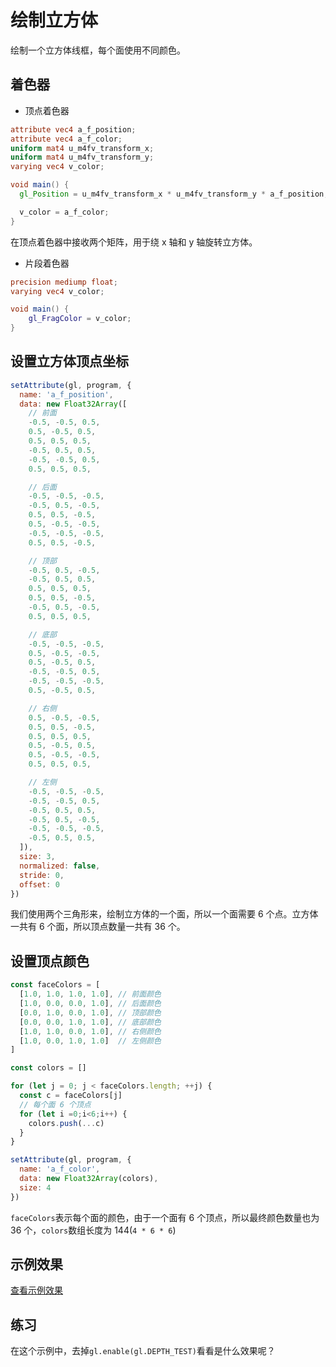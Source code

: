 # 绘制立方体

绘制一个立方体线框，每个面使用不同颜色。

## 着色器

- 顶点着色器

```glsl
attribute vec4 a_f_position;
attribute vec4 a_f_color;
uniform mat4 u_m4fv_transform_x;
uniform mat4 u_m4fv_transform_y;
varying vec4 v_color;

void main() {
  gl_Position = u_m4fv_transform_x * u_m4fv_transform_y * a_f_position;

  v_color = a_f_color;
}
```

在顶点着色器中接收两个矩阵，用于绕 x 轴和 y 轴旋转立方体。

- 片段着色器

```glsl
precision mediump float;
varying vec4 v_color;

void main() {
    gl_FragColor = v_color;
}
```

## 设置立方体顶点坐标

```js
setAttribute(gl, program, {
  name: 'a_f_position',
  data: new Float32Array([
    // 前面
    -0.5, -0.5, 0.5,
    0.5, -0.5, 0.5,
    0.5, 0.5, 0.5,
    -0.5, 0.5, 0.5,
    -0.5, -0.5, 0.5,
    0.5, 0.5, 0.5,

    // 后面
    -0.5, -0.5, -0.5,
    -0.5, 0.5, -0.5,
    0.5, 0.5, -0.5,
    0.5, -0.5, -0.5,
    -0.5, -0.5, -0.5,
    0.5, 0.5, -0.5,

    // 顶部
    -0.5, 0.5, -0.5,
    -0.5, 0.5, 0.5,
    0.5, 0.5, 0.5,
    0.5, 0.5, -0.5,
    -0.5, 0.5, -0.5,
    0.5, 0.5, 0.5,

    // 底部
    -0.5, -0.5, -0.5,
    0.5, -0.5, -0.5,
    0.5, -0.5, 0.5,
    -0.5, -0.5, 0.5,
    -0.5, -0.5, -0.5,
    0.5, -0.5, 0.5,

    // 右侧
    0.5, -0.5, -0.5,
    0.5, 0.5, -0.5,
    0.5, 0.5, 0.5,
    0.5, -0.5, 0.5,
    0.5, -0.5, -0.5,
    0.5, 0.5, 0.5,

    // 左侧
    -0.5, -0.5, -0.5,
    -0.5, -0.5, 0.5,
    -0.5, 0.5, 0.5,
    -0.5, 0.5, -0.5,
    -0.5, -0.5, -0.5,
    -0.5, 0.5, 0.5,
  ]),
  size: 3,
  normalized: false,
  stride: 0,
  offset: 0
})
```

我们使用两个三角形来，绘制立方体的一个面，所以一个面需要 6 个点。立方体一共有 6 个面，所以顶点数量一共有 36 个。

## 设置顶点颜色

```js
const faceColors = [
  [1.0, 1.0, 1.0, 1.0], // 前面颜色
  [1.0, 0.0, 0.0, 1.0], // 后面颜色
  [0.0, 1.0, 0.0, 1.0], // 顶部颜色
  [0.0, 0.0, 1.0, 1.0], // 底部颜色
  [1.0, 1.0, 0.0, 1.0], // 右侧颜色
  [1.0, 0.0, 1.0, 1.0]  // 左侧颜色
]

const colors = []

for (let j = 0; j < faceColors.length; ++j) {
  const c = faceColors[j]
  // 每个面 6 个顶点
  for (let i =0;i<6;i++) {
    colors.push(...c)
  }
}

setAttribute(gl, program, {
  name: 'a_f_color',
  data: new Float32Array(colors),
  size: 4
})
```

`faceColors`表示每个面的颜色，由于一个面有 6 个顶点，所以最终颜色数量也为 36 个，`colors`数组长度为 144(`4 * 6 * 6`)

## 示例效果

[查看示例效果](./demo.html)

## 练习

在这个示例中，去掉`gl.enable(gl.DEPTH_TEST)`看看是什么效果呢？
